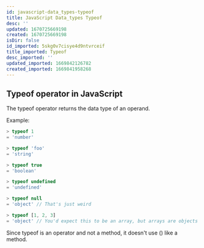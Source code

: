 ```yaml
---
id: javascript-data_types-typeof
title: JavaScript Data_types Typeof
desc: ''
updated: 1670725669198
created: 1670725669198
isDir: false
id_imported: 5skg0v7cisye4d9ntvrceif
title_imported: Typeof
desc_imported: ''
updated_imported: 1669842126782
created_imported: 1669841958268
---
```

## Typeof operator in JavaScript

The typeof operator returns the data type of an operand.

Example:
```js
> typeof 1
= 'number'

> typeof 'foo'
= 'string'

> typeof true
= 'boolean'

> typeof undefined
= 'undefined'

> typeof null
= 'object' // That's just weird

> typeof [1, 2, 3]
= 'object' // You'd expect this to be an array, but arrays are objects
```


Since typeof is an operator and not a method, it doesn't use () like a method.
